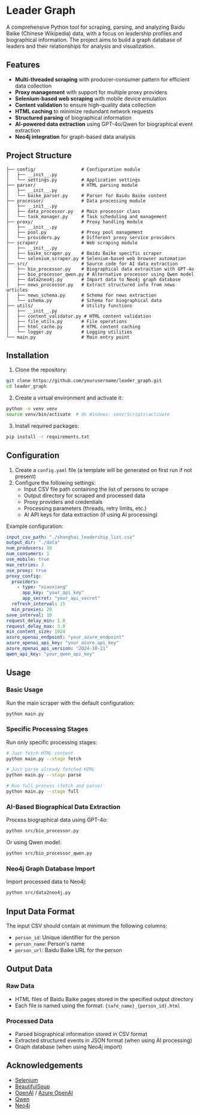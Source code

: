 # Leader Graph

A comprehensive Python tool for scraping, parsing, and analyzing Baidu Baike (Chinese Wikipedia) data, with a focus on leadership profiles and biographical information. The project aims to build a graph database of leaders and their relationships for analysis and visualization.

## Features

- **Multi-threaded scraping** with producer-consumer pattern for efficient data collection
- **Proxy management** with support for multiple proxy providers
- **Selenium-based web scraping** with mobile device emulation
- **Content validation** to ensure high-quality data collection
- **HTML caching** to minimize redundant network requests
- **Structured parsing** of biographical information
- **AI-powered data extraction** using GPT-4o/Qwen for biographical event extraction
- **Neo4j integration** for graph-based data analysis

## Project Structure

```
├── config/                 # Configuration module
│   ├── __init__.py         
│   └── settings.py         # Application settings
├── parser/                 # HTML parsing module
│   ├── __init__.py         
│   └── baike_parser.py     # Parser for Baidu Baike content
├── processor/              # Data processing module
│   ├── __init__.py         
│   ├── data_processor.py   # Main processor class
│   └── task_manager.py     # Task scheduling and management
├── proxy/                  # Proxy handling module
│   ├── __init__.py         
│   ├── pool.py             # Proxy pool management
│   └── providers.py        # Different proxy service providers
├── scraper/                # Web scraping module
│   ├── __init__.py         
│   ├── baike_scraper.py    # Baidu Baike specific scraper
│   └── selenium_scraper.py # Selenium-based web browser automation
├── src/                    # Source code for AI data extraction
│   ├── bio_processor.py    # Biographical data extraction with GPT-4o
│   ├── bio_processor_qwen.py # Alternative processor using Qwen model
│   ├── data2neo4j.py       # Import data to Neo4j graph database
│   ├── news_processor.py   # Extract structured info from news articles
│   ├── news_schema.py      # Schema for news extraction
│   └── schema.py           # Schema for biographical data
├── utils/                  # Utility functions
│   ├── __init__.py         
│   ├── content_validator.py # HTML content validation
│   ├── file_utils.py       # File operations
│   ├── html_cache.py       # HTML content caching
│   └── logger.py           # Logging utilities
└── main.py                 # Main entry point
```

## Installation

1. Clone the repository:
```bash
git clone https://github.com/yourusername/leader_graph.git
cd leader_graph
```

2. Create a virtual environment and activate it:
```bash
python -m venv venv
source venv/bin/activate  # On Windows: venv\Scripts\activate
```

3. Install required packages:
```bash
pip install -r requirements.txt
```

## Configuration

1. Create a `config.yaml` file (a template will be generated on first run if not present)
2. Configure the following settings:
   - Input CSV file path containing the list of persons to scrape
   - Output directory for scraped and processed data
   - Proxy providers and credentials
   - Processing parameters (threads, retry limits, etc.)
   - AI API keys for data extraction (if using AI processing)

Example configuration:
```yaml
input_csv_path: "./shanghai_leadership_list.csv"
output_dir: "./data"
num_producers: 10
num_consumers: 1
use_mobile: true
max_retries: 3
use_proxy: true
proxy_config:
  providers:
    - type: "xiaoxiang"
      app_key: "your_api_key"
      app_secret: "your_api_secret"
  refresh_interval: 15
  min_proxies: 20
save_interval: 10
request_delay_min: 1.0
request_delay_max: 3.0
min_content_size: 1024
azure_openai_endpoint: "your_azure_endpoint"
azure_openai_api_key: "your_azure_api_key"
azure_openai_api_version: "2024-10-21"
qwen_api_key: "your_qwen_api_key"
```

## Usage

### Basic Usage

Run the main scraper with the default configuration:
```bash
python main.py
```

### Specific Processing Stages

Run only specific processing stages:
```bash
# Just fetch HTML content
python main.py --stage fetch

# Just parse already fetched HTML
python main.py --stage parse

# Run full process (fetch and parse)
python main.py --stage full
```

### AI-Based Biographical Data Extraction

Process biographical data using GPT-4o:
```bash
python src/bio_processor.py
```

Or using Qwen model:
```bash
python src/bio_processor_qwen.py
```

### Neo4j Graph Database Import

Import processed data to Neo4j:
```bash
python src/data2neo4j.py
```

## Input Data Format

The input CSV should contain at minimum the following columns:
- `person_id`: Unique identifier for the person
- `person_name`: Person's name
- `person_url`: Baidu Baike URL for the person

## Output Data

### Raw Data
- HTML files of Baidu Baike pages stored in the specified output directory
- Each file is named using the format: `{safe_name}_{person_id}.html`

### Processed Data
- Parsed biographical information stored in CSV format
- Extracted structured events in JSON format (when using AI processing)
- Graph database (when using Neo4j import)

## Acknowledgements

- [Selenium](https://www.selenium.dev/)
- [BeautifulSoup](https://www.crummy.com/software/BeautifulSoup/)
- [OpenAI](https://openai.com/) / [Azure OpenAI](https://azure.microsoft.com/en-us/products/ai-services/openai-service)
- [Qwen](https://qianwen.aliyun.com/)
- [Neo4j](https://neo4j.com/)
